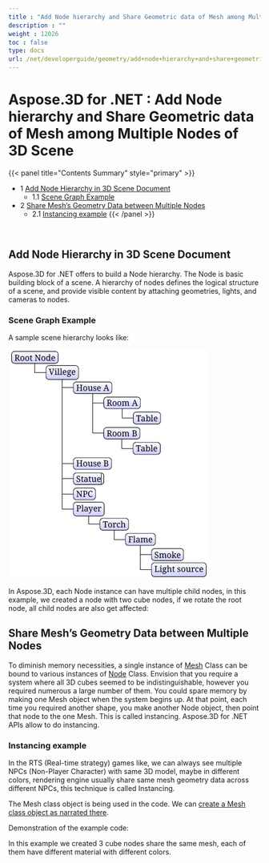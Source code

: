```yaml
---
title : "Add Node hierarchy and Share Geometric data of Mesh among Multiple Nodes of 3D Scene" 
description : "" 
weight : 12026 
toc : false
type: docs
url: /net/developerguide/geometry/add+node+hierarchy+and+share+geometric+data+of+mesh+among+multiple+nodes+of+3d+scene/
---
```


# Aspose.3D for .NET : Add Node hierarchy and Share Geometric data of Mesh among Multiple Nodes of 3D Scene


{{< panel title="Contents Summary" style="primary" >}}
*   1 [Add Node Hierarchy in 3D Scene Document](#add-node-hierarchy-in-3d-scene-document)
    *   1.1 [Scene Graph Example](#scene-graph-example)
*   2 [Share Mesh’s Geometry Data between Multiple Nodes](#share-mesh’s-geometry-data-between-multiple-nodes)
    *   2.1 [Instancing example](#instancing-example)
{{< /panel >}}
 

 

## Add Node Hierarchy in 3D Scene Document

Aspose.3D for .NET offers to build a Node hierarchy. The Node is basic building block of a scene. A hierarchy of nodes defines the logical structure of a scene, and provide visible content by attaching geometries, lights, and cameras to nodes.

### Scene Graph Example

A sample scene hierarchy looks like:

![Add Node Hierarchy in 3D Scene Document](20119557.png)

In Aspose.3D, each Node instance can have multiple child nodes, in this example, we created a node with two cube nodes, if we rotate the root node, all child nodes are also get affected:

## Share Mesh’s Geometry Data between Multiple Nodes

To diminish memory necessities, a single instance of [Mesh](http://www.aspose.com/api/net/3d/T_Aspose_ThreeD_Entities_Mesh) Class can be bound to various instances of [Node](http://www.aspose.com/api/net/3d/T_Aspose_ThreeD_Node) Class. Envision that you require a system where all 3D cubes seemed to be indistinguishable, however you required numerous a large number of them. You could spare memory by making one Mesh object when the system begins up. At that point, each time you required another shape, you make another Node object, then point that node to the one Mesh. This is called instancing. Aspose.3D for .NET APIs allow to do instancing.

### Instancing example

In the RTS (Real-time strategy) games like, we can always see multiple NPCs (Non-Player Character) with same 3D model, maybe in different colors, rendering engine usually share same mesh geometry data across different NPCs, this technique is called Instancing.

The Mesh class object is being used in the code. We can [create a Mesh class object as narrated there](https://docs2.aspose.com/3d/net/developerguide/geometry/create+3d+mesh+and+scene).

Demonstration of the example code:

In this example we created 3 cube nodes share the same mesh, each of them have different material with different colors.

